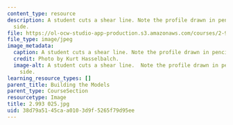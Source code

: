 ```yaml
---
content_type: resource
description: A student cuts a shear line. Note the profile drawn in pencil on the
  side.
file: https://ol-ocw-studio-app-production.s3.amazonaws.com/courses/2-993-special-topics-in-mechanical-engineering-the-art-and-science-of-boat-design-january-iap-2007/38d79a5145caa0103d9f5265f79d95ee_2993025.jpg
file_type: image/jpeg
image_metadata:
  caption: A student cuts a shear line. Note the profile drawn in pencil on the side.
  credit: Photo by Kurt Hasselbalch.
  image-alt: A student cuts a shear line.  Note the profile drawn in pencil on the
    side.
learning_resource_types: []
parent_title: Building the Models
parent_type: CourseSection
resourcetype: Image
title: 2.993 025.jpg
uid: 38d79a51-45ca-a010-3d9f-5265f79d95ee
---
```


